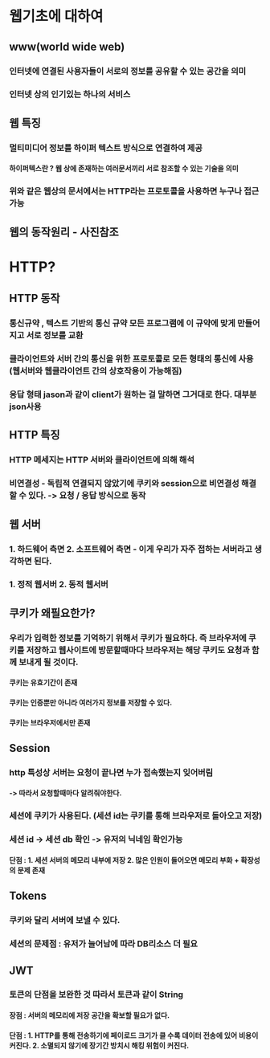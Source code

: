 # 웹기초에 대하여
## www(world wide web)
### 인터넷에 연결된 사용자들이 서로의 정보를 공유할 수 있는 공간을 의미
### 인터넷 상의 인기있는 하나의 서비스
## 웹 특징 
### 멀티미디어 정보를 하이퍼 텍스트 방식으로 연결하여 제공
#### 하이퍼텍스란 ? 웹 상에 존재하는 여러문서끼리 서로 참조할 수 있는 기술을 의미
### 위와 같은 웹상의 문서에서는 HTTP라는 프로토콜을 사용하면 누구나 접근가능

## 웹의 동작원리 - 사진참조

# HTTP?
## HTTP 동작
### 통신규약 , 텍스트 기반의 통신 규약 모든 프로그램에 이 규약에 맞게 만들어지고 서로 정보를 교환
### 클라이언트와 서버 간의 통신을 위한 프로토콜로 모든 형태의 통신에 사용 (웹서버와 웹클라이언트 간의 상호작용이 가능해짐)
### 응답 형태 jason과 같이 client가 원하는 걸 말하면 그거대로 한다. 대부분 json사용
## HTTP 특징
### HTTP 메세지는  HTTP 서버와 클라이언트에 의해 해석
### 비연결성 - 독립적 연결되지 않았기에 쿠키와 session으로 비연결성 해결할 수 있다. -> 요청 / 응답 방식으로 동작

## 웹 서버 
### 1. 하드웨어 측면 2. 소프트웨어 측면 - 이게 우리가 자주 접하는 서버라고 생각하면 된다.
### 1. 정적 웹서버 2. 동적 웹서버

## 쿠키가 왜필요한가?
### 우리가 입력한 정보를 기억하기 위해서 쿠키가 필요하다. 즉 브라우저에 쿠키를 저장하고 웹사이트에 방문할때마다 브라우저는 해당 쿠키도 요청과 함께 보내게 될 것이다.
#### 쿠키는 유효기간이 존재
#### 쿠키는 인증뿐만 아니라 여러가지 정보를 저장할 수 있다.
#### 쿠키는 브라우저에서만 존재

## Session
### http 특성상 서버는 요청이 끝나면 누가 접속했는지 잊어버림 
#### -> 따라서 요청할때마다 알려줘야한다.
### 세션에 쿠키가 사용된다. (세션 id는 쿠키를 통해 브라우저로 돌아오고 저장)
### 세션 id -> 세션 db 확인 -> 유저의 닉네임 확인가능
#### 단점 : 1. 세션 서버의 메모리 내부에 저장  2. 많은 인원이 들어오면 메모리 부화 + 확장성의 문제 존재

## Tokens
### 쿠키와 달리 서버에 보낼 수 있다.
### 세션의 문제점 : 유저가 늘어남에 따라 DB리소스 더 필요

## JWT
### 토큰의 단점을 보완한 것 따라서 토큰과 같이 String
#### 장점 : 서버의 메모리에 저장 공간을 확보할 필요가 없다.
#### 단점 : 1. HTTP를 통해 전송하기에 페이로드 크기가 클 수록 데이터 전송에 있어 비용이 커진다. 2. 소멸되지 않기에 장기간 방치시 해킹 위험이 커진다.
